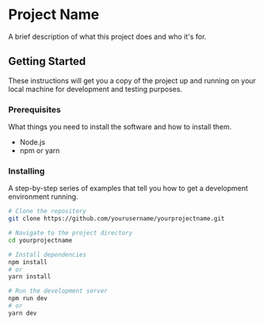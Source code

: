 # Project Name

A brief description of what this project does and who it's for.

## Getting Started

These instructions will get you a copy of the project up and running on your local machine for development and testing purposes.

### Prerequisites

What things you need to install the software and how to install them.

- Node.js
- npm or yarn

### Installing

A step-by-step series of examples that tell you how to get a development environment running.

```bash
# Clone the repository
git clone https://github.com/yourusername/yourprojectname.git

# Navigate to the project directory
cd yourprojectname

# Install dependencies
npm install
# or
yarn install

# Run the development server
npm run dev
# or
yarn dev
